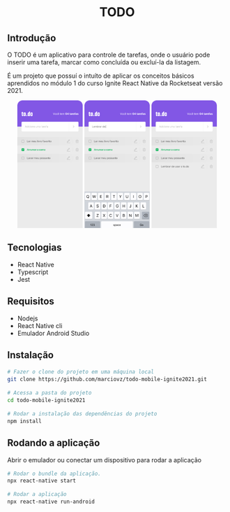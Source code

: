<h1 align="center">TODO</h1>

## Introdução

O TODO é um aplicativo para controle de tarefas, onde o usuário pode inserir uma tarefa, marcar como concluída ou excluí-la da listagem.

É um projeto que possuí o intuíto de aplicar os conceitos básicos aprendidos no módulo 1 do curso Ignite React Native da Rocketseat versão 2021.

<div align="center">
  <img alt="Todo Aplication" src="./assets/images/home.png" width="150px" />
  <img alt="Todo Aplication" src="./assets/images/digitando.png" width="150px" />
  <img alt="Todo Aplication" src="./assets/images/adicionado.png" width="150px" />
</div>

## Tecnologias 

- React Native
- Typescript
- Jest

## Requisitos

- Nodejs
- React Native cli
- Emulador Android Studio


## Instalação

```sh
# Fazer o clone do projeto em uma máquina local
git clone https://github.com/marciovz/todo-mobile-ignite2021.git
```

```sh
# Acessa a pasta do projeto
cd todo-mobile-ignite2021
```

```sh
# Rodar a instalação das dependências do projeto
npm install
```

## Rodando a aplicação

Abrir o emulador ou conectar um dispositivo para rodar a aplicação

```sh
# Rodar o bundle da aplicação.
npx react-native start
```

```sh
# Rodar a aplicação
npx react-native run-android
```
